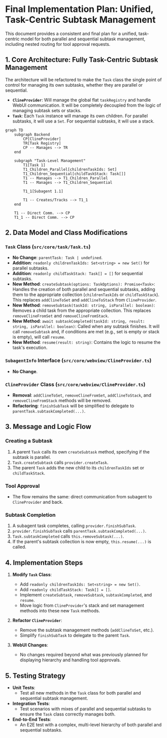 # Final Implementation Plan: Unified, Task-Centric Subtask Management

This document provides a consistent and final plan for a unified, task-centric model for both parallel and sequential subtask management, including nested routing for tool approval requests.

## 1. Core Architecture: Fully Task-Centric Subtask Management

The architecture will be refactored to make the `Task` class the single point of control for managing its own subtasks, whether they are parallel or sequential.

- **`ClineProvider`**: Will manage the global flat `taskRegistry` and handle WebUI communication. It will be completely decoupled from the logic of managing subtask sets or stacks.
- **`Task`**: Each `Task` instance will manage its own children. For parallel subtasks, it will use a `Set`. For sequential subtasks, it will use a stack.

```mermaid
graph TD
    subgraph Backend
        CP[ClineProvider]
        TR[Task Registry]
        CP -- Manages --> TR
    end
    
    subgraph "Task-Level Management"
        T1[Task 1]
        T1_Children_Parallel[childrenTaskIds: Set]
        T1_Children_Sequential[childTaskStack: Task[]]
        T1 -- Manages --> T1_Children_Parallel
        T1 -- Manages --> T1_Children_Sequential
        
        T1_1[Subagent 1.1]
        
        T1 -- Creates/Tracks --> T1_1
    end

    T1 -- Direct Comm. --> CP
    T1_1 -- Direct Comm. --> CP
```

## 2. Data Model and Class Modifications

### `Task` Class (`src/core/task/Task.ts`)
- **No Change**: `parentTask: Task | undefined`.
- **Addition**: `readonly childrenTaskIds: Set<string> = new Set()` for parallel subtasks.
- **Addition**: `readonly childTaskStack: Task[] = []` for sequential subtasks.
- **New Method**: `createSubtask(options: TaskOptions): Promise<Task>`: Handles the creation of both parallel and sequential subtasks, adding them to the appropriate collection (`childrenTaskIds` or `childTaskStack`). This replaces `addClineToSet` and `addClineToStack` from `ClineProvider`.
- **New Method**: `removeSubtask(taskId: string, isParallel: boolean)`: Removes a child task from the appropriate collection. This replaces `removeClineFromSet` and `removeClineFromStack`.
- **New Method**: `await subtaskCompleted(taskId: string, result: string, isParallel: boolean)`: Called when any subtask finishes. It will call `removeSubtask` and, if conditions are met (e.g., set is empty or stack is empty), will call `resume`.
- **New Method**: `resume(result: string)`: Contains the logic to resume the task's execution.

### `SubagentInfo` Interface (`src/core/webview/ClineProvider.ts`)
- **No Change**.

### `ClineProvider` Class (`src/core/webview/ClineProvider.ts`)
- **Removal**: `addClineToSet`, `removeClineFromSet`, `addClineToStack`, and `removeClineFromStack` methods will be removed.
- **Refactoring**: `finishSubTask` will be simplified to delegate to `parentTask.subtaskCompleted(...)`.

## 3. Message and Logic Flow

### Creating a Subtask
1. A parent `Task` calls its own `createSubtask` method, specifying if the subtask is parallel.
2. `Task.createSubtask` calls `provider.createTask`.
3. The parent `Task` adds the new child to its `childrenTaskIds` set or `childTaskStack`.

### Tool Approval
- The flow remains the same: direct communication from subagent to `ClineProvider` and back.

### Subtask Completion
1. A subagent task completes, calling `provider.finishSubTask`.
2. `provider.finishSubTask` calls `parentTask.subtaskCompleted(...)`.
3. `Task.subtaskCompleted` calls `this.removeSubtask(...)`.
4. If the parent's subtask collection is now empty, `this.resume(...)` is called.

## 4. Implementation Steps

1.  **Modify `Task` Class**:
    - Add `readonly childrenTaskIds: Set<string> = new Set()`.
    - Add `readonly childTaskStack: Task[] = []`.
    - Implement `createSubtask`, `removeSubtask`, `subtaskCompleted`, and `resume`.
    - Move logic from `ClineProvider`'s stack and set management methods into these new `Task` methods.

2.  **Refactor `ClineProvider`**:
    - Remove the subtask management methods (`addClineToSet`, etc.).
    - Simplify `finishSubTask` to delegate to the parent `Task`.

3.  **WebUI Changes**:
    - No changes required beyond what was previously planned for displaying hierarchy and handling tool approvals.

## 5. Testing Strategy

- **Unit Tests**:
    - Test all new methods in the `Task` class for both parallel and sequential subtask management.
- **Integration Tests**:
    - Test scenarios with mixes of parallel and sequential subtasks to ensure the `Task` class correctly manages both.
- **End-to-End Tests**:
    - An E2E test with a complex, multi-level hierarchy of both parallel and sequential subtasks.